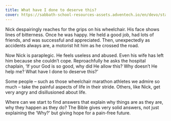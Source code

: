 ```yaml
---
title: What have I done to deserve this?
cover: https://sabbath-school-resources-assets.adventech.io/en/devo/start-into-life/04-why-why-why/eB21667921656946.jpg
---
```


Nick despairingly reaches for the grips on his wheelchair. His face shows lines of bitterness. Once he was happy. He held a good job, had lots of friends, and was successful and appreciated. Then, unexpectedly as accidents always are, a motorist hit him as he crossed the road.

Now Nick is paraplegic. He feels useless and abused. Even his wife has left him because she couldn’t cope. Reproachfully he asks the hospital chaplain, ‘If your God is so good, why did He allow this? Why doesn’t He help me? What have I done to deserve this?’

Some people – such as those wheelchair marathon athletes we admire so much – take the painful aspects of life in their stride. Others, like Nick, get very angry and disillusioned about life.

Where can we start to find answers that explain why things are as they are, why they happen as they do? The Bible gives very solid answers, not just explaining the ‘Why?’ but giving hope for a pain-free future.